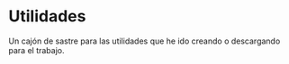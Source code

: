 # Utilidades
Un cajón de sastre para las utilidades que he ido creando o descargando para el trabajo.
